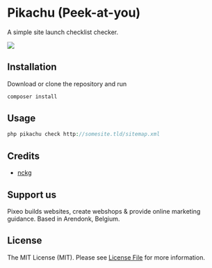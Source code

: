 # Pikachu (Peek-at-you)

A simple site launch checklist checker.

![](https://media.giphy.com/media/xuXzcHMkuwvf2/giphy.gif)

## Installation

Download or clone the repository and run

```bash
composer install
```

## Usage

``` php
php pikachu check http://somesite.tld/sitemap.xml
```

## Credits

- [nckg](https://github.com/nckg)

## Support us

Pixeo builds websites, create webshops & provide online marketing guidance. Based in Arendonk, Belgium. 

## License

The MIT License (MIT). Please see [License File](LICENSE.md) for more information.